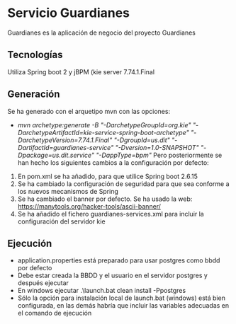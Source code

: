 # Servicio Guardianes
Guardianes es la aplicación de negocio del proyecto Guardianes
## Tecnologías
Utiliza Spring boot 2 y jBPM (kie server 7.74.1.Final
## Generación
Se ha generado con el arquetipo mvn con las opciones:
* _mvn archetype:generate -B "-DarchetypeGroupId=org.kie" "-DarchetypeArtifactId=kie-service-spring-boot-archetype" "-DarchetypeVersion=7.74.1.Final" "-DgroupId=us.dit" "-DartifactId=guardianes-service" "-Dversion=1.0-SNAPSHOT" "-Dpackage=us.dit.service" "-DappType=bpm"_
Pero posteriormente se han hecho los siguientes cambios a la configuración por defecto:
1. En pom.xml se ha añadido, para que utilice Spring boot 2.6.15
2. Se ha cambiado la configuración de seguridad para que sea conforme a los nuevos mecanismos de Spring
3. Se ha cambiado el banner por defecto. Se ha usado la web: https://manytools.org/hacker-tools/ascii-banner/
4. Se ha añadido el fichero guardianes-services.xml para incluir la configuración del servidor kie
## Ejecución
* application.properties está preparado para usar postgres como bbdd por defecto
* Debe estar creada la BBDD y el usuario en el servidor postgres y después ejecutar
* En windows ejecutar .\launch.bat clean install -Ppostgres
* Sólo la opción para instalación local de launch.bat (windows) está bien configurada, en las demás habría que incluir las variables adecuadas en el comando de ejecución
